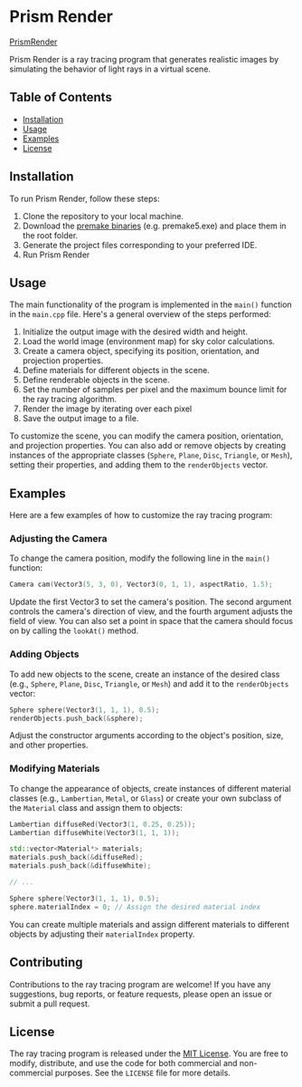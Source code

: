 # Prism Render
[PrismRender](data/images/MugRender.png)

Prism Render is a ray tracing program that generates realistic images by simulating the behavior of light rays in a virtual scene. 

## Table of Contents
- [Installation](#installation)
- [Usage](#usage)
- [Examples](#examples)
- [License](#license)

## Installation
To run Prism Render, follow these steps:

1. Clone the repository to your local machine.
2. Download the [premake binaries](https://github.com/premake/premake-core) (e.g. premake5.exe) and place them in the root folder.
3. Generate the project files corresponding to your preferred IDE.
4. Run Prism Render

## Usage
The main functionality of the program is implemented in the `main()` function in the `main.cpp` file. Here's a general overview of the steps performed:

1. Initialize the output image with the desired width and height.
2. Load the world image (environment map) for sky color calculations.
3. Create a camera object, specifying its position, orientation, and projection properties.
4. Define materials for different objects in the scene.
5. Define renderable objects in the scene.
6. Set the number of samples per pixel and the maximum bounce limit for the ray tracing algorithm.
7. Render the image by iterating over each pixel
8. Save the output image to a file.

To customize the scene, you can modify the camera position, orientation, and projection properties. You can also add or remove objects by creating instances of the appropriate classes (`Sphere`, `Plane`, `Disc`, `Triangle`, or `Mesh`), setting their properties, and adding them to the `renderObjects` vector.

## Examples
Here are a few examples of how to customize the ray tracing program:

### Adjusting the Camera
To change the camera position, modify the following line in the `main()` function:
```cpp
Camera cam(Vector3(5, 3, 0), Vector3(0, 1, 1), aspectRatio, 1.5);
```
Update the first Vector3 to set the camera's position. The second argument controls the camera's direction of view, and the fourth argument adjusts the field of view. You can also set a point in space that the camera should focus on by calling the `lookAt()` method.

### Adding Objects
To add new objects to the scene, create an instance of the desired class (e.g., `Sphere`, `Plane`, `Disc`, `Triangle`, or `Mesh`) and add it to the `renderObjects` vector:
```cpp
Sphere sphere(Vector3(1, 1, 1), 0.5);
renderObjects.push_back(&sphere);
```
Adjust the constructor arguments according to the object's position, size, and other properties.

### Modifying Materials
To change the appearance of objects, create instances of different material classes (e.g., `Lambertian`, `Metal`, or `Glass`) or create your own subclass of the `Material` class and assign them to objects:
```cpp
Lambertian diffuseRed(Vector3(1, 0.25, 0.25));
Lambertian diffuseWhite(Vector3(1, 1, 1));

std::vector<Material*> materials;
materials.push_back(&diffuseRed);
materials.push_back(&diffuseWhite);

// ...

Sphere sphere(Vector3(1, 1, 1), 0.5);
sphere.materialIndex = 0; // Assign the desired material index
```
You can create multiple materials and assign different materials to different objects by adjusting their `materialIndex` property.

## Contributing
Contributions to the ray tracing program are welcome! If you have any suggestions, bug reports, or feature requests, please open an issue or submit a pull request.

## License
The ray tracing program is released under the [MIT License](https://opensource.org/licenses/MIT). You are free to modify, distribute, and use the code for both commercial and non-commercial purposes. See the `LICENSE` file for more details.